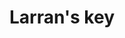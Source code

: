 ---
layout: item
title: Larran's key
item-id: 23490
datatable: true
id: 23490
name: "Larran's key"
members: true
lowalch: 36
highalch: 54
examine: "Opens Larran's chests in the Wilderness."
monsters:
  - id: 26
    name: "Zombie"
    members: false
    combat_level: 13
    wiki_url: "https://oldschool.runescape.wiki/w/Zombie#Level_13"
    drops:
      - quantity: "1"
        rarity: 0.0006912283127116888
        drop_requirements: "krystilia-task-only"
  - id: 42
    name: "Zombie"
    members: false
    combat_level: 18
    wiki_url: "https://oldschool.runescape.wiki/w/Zombie#Level_18"
    drops:
      - quantity: "1"
        rarity: 0.0007979572294924993
        drop_requirements: "krystilia-task-only"
  - id: 49
    name: "Zombie"
    members: false
    combat_level: 24
    wiki_url: "https://oldschool.runescape.wiki/w/Zombie#Level_24"
    drops:
      - quantity: "1"
        rarity: 0.0009607993850883934
        drop_requirements: "krystilia-task-only"
  - id: 70
    name: "Skeleton"
    members: false
    combat_level: 22
    wiki_url: "https://oldschool.runescape.wiki/w/Skeleton#Level_22"
    drops:
      - quantity: "1"
        rarity: 0.0009015506671474938
        drop_requirements: "krystilia-task-only"
  - id: 74
    name: "Skeleton"
    members: false
    combat_level: 21
    wiki_url: "https://oldschool.runescape.wiki/w/Skeleton#Level_21"
    drops:
      - quantity: "1"
        rarity: 0.0008738967054094206
        drop_requirements: "krystilia-task-only"
  - id: 77
    name: "Skeleton"
    members: false
    combat_level: 25
    wiki_url: "https://oldschool.runescape.wiki/w/Skeleton#Level_25"
    drops:
      - quantity: "1"
        rarity: 0.0009925558312655087
        drop_requirements: "krystilia-task-only"
  - id: 82
    name: "Skeleton"
    members: false
    combat_level: 45
    wiki_url: "https://oldschool.runescape.wiki/w/Skeleton#Level_45"
    drops:
      - quantity: "1"
        rarity: 0.0021390374331550803
        drop_requirements: "krystilia-task-only"
  - id: 104
    name: "Hellhound"
    members: true
    combat_level: 122
    wiki_url: "https://oldschool.runescape.wiki/w/Hellhound#Level_122"
    drops:
      - quantity: "1"
        rarity: 0.01098901098901099
        drop_requirements: "krystilia-task-only"
  - id: 240
    name: "Black demon"
    members: true
    combat_level: 172
    wiki_url: "https://oldschool.runescape.wiki/w/Black_demon#Level_172"
    drops:
      - quantity: "1"
        rarity: 0.012195121951219513
        drop_requirements: "krystilia-task-only"
  - id: 252
    name: "Black dragon"
    members: true
    combat_level: 227
    wiki_url: "https://oldschool.runescape.wiki/w/Black_dragon#Level_227"
    drops:
      - quantity: "1"
        rarity: 0.013888888888888888
        drop_requirements: "krystilia-task-only"
  - id: 260
    name: "Green dragon"
    members: true
    combat_level: 79
    wiki_url: "https://oldschool.runescape.wiki/w/Green_dragon#Level_79"
    drops:
      - quantity: "1"
        rarity: 0.009970089730807577
        drop_requirements: "krystilia-task-only"
  - id: 301
    name: "Black Heather"
    members: false
    combat_level: 34
    wiki_url: "https://oldschool.runescape.wiki/w/Black_Heather"
    drops:
      - quantity: "1"
        rarity: 0.0013609145345672292
        drop_requirements: "krystilia-task-only"
  - id: 302
    name: "Donny the lad"
    members: false
    combat_level: 34
    wiki_url: "https://oldschool.runescape.wiki/w/Donny_the_lad"
    drops:
      - quantity: "1"
        rarity: 0.0013609145345672292
        drop_requirements: "krystilia-task-only"
  - id: 303
    name: "Speedy Keith"
    members: false
    combat_level: 34
    wiki_url: "https://oldschool.runescape.wiki/w/Speedy_Keith"
    drops:
      - quantity: "1"
        rarity: 0.0013609145345672292
        drop_requirements: "krystilia-task-only"
  - id: 484
    name: "Bloodveld"
    members: true
    combat_level: 76
    wiki_url: "https://oldschool.runescape.wiki/w/Bloodveld#Standard"
    drops:
      - quantity: "1"
        rarity: 0.009541984732824428
        drop_requirements: "krystilia-task-only"
  - id: 516
    name: "Black Knight"
    members: false
    combat_level: 33
    wiki_url: "https://oldschool.runescape.wiki/w/Black_Knight"
    drops:
      - quantity: "1"
        rarity: 0.001311131506490101
        drop_requirements: "krystilia-task-only"
  - id: 520
    name: "Chaos druid"
    members: true
    combat_level: 13
    wiki_url: "https://oldschool.runescape.wiki/w/Chaos_druid"
    drops:
      - quantity: "1"
        rarity: 0.0006912283127116888
        drop_requirements: "krystilia-task-only"
  - id: 521
    name: "Pirate"
    members: true
    combat_level: 23
    wiki_url: "https://oldschool.runescape.wiki/w/Pirate#Pirate's_Cove"
    drops:
      - quantity: "1"
        rarity: 0.0009304922303898764
        drop_requirements: "krystilia-task-only"
  - id: 523
    name: "Pirate"
    members: false
    combat_level: 26
    wiki_url: "https://oldschool.runescape.wiki/w/Pirate#Asgarnian_Ice_Dungeon"
    drops:
      - quantity: "1"
        rarity: 0.0010258514567090685
        drop_requirements: "krystilia-task-only"
  - id: 526
    name: "Rogue"
    members: true
    combat_level: 15
    wiki_url: "https://oldschool.runescape.wiki/w/Rogue#Level_15"
    drops:
      - quantity: "1"
        rarity: 0.0007312614259597807
        drop_requirements: "krystilia-task-only"
  - id: 531
    name: "Dark warrior"
    members: false
    combat_level: 8
    wiki_url: "https://oldschool.runescape.wiki/w/Dark_warrior#Level_8"
    drops:
      - quantity: "1"
        rarity: 0.0006041565973900436
        drop_requirements: "krystilia-task-only"
  - id: 1026
    name: "Bandit"
    members: false
    combat_level: 22
    wiki_url: "https://oldschool.runescape.wiki/w/Bandit#Level_22"
    drops:
      - quantity: "1"
        rarity: 0.0009015506671474938
        drop_requirements: "krystilia-task-only"
  - id: 1027
    name: "Guard Bandit"
    members: false
    combat_level: 22
    wiki_url: "https://oldschool.runescape.wiki/w/Guard_Bandit"
    drops:
      - quantity: "1"
        rarity: 0.0009015506671474938
        drop_requirements: "krystilia-task-only"
  - id: 2005
    name: "Lesser demon"
    members: false
    combat_level: 82
    wiki_url: "https://oldschool.runescape.wiki/w/Lesser_demon#Level_82"
    drops:
      - quantity: "1"
        rarity: 0.01020408163265306
        drop_requirements: "krystilia-task-only"
  - id: 2025
    name: "Greater demon"
    members: false
    combat_level: 92
    wiki_url: "https://oldschool.runescape.wiki/w/Greater_demon#Level_92"
    drops:
      - quantity: "1"
        rarity: 0.010416666666666666
        drop_requirements: "krystilia-task-only"
  - id: 2054
    name: "Chaos Elemental"
    members: true
    combat_level: 305
    wiki_url: "https://oldschool.runescape.wiki/w/Chaos_Elemental"
    drops:
      - quantity: "1"
        rarity: 0.017241379310344827
        drop_requirements: "krystilia-task-only"
  - id: 2075
    name: "Fire giant"
    members: true
    combat_level: 86
    wiki_url: "https://oldschool.runescape.wiki/w/Fire_giant#Level_86"
    drops:
      - quantity: "1"
        rarity: 0.01020408163265306
        drop_requirements: "krystilia-task-only"
  - id: 2085
    name: "Ice giant"
    members: false
    combat_level: 53
    wiki_url: "https://oldschool.runescape.wiki/w/Ice_giant#Level_53"
    drops:
      - quantity: "1"
        rarity: 0.003137747097583935
        drop_requirements: "krystilia-task-only"
  - id: 2090
    name: "Moss giant"
    members: false
    combat_level: 42
    wiki_url: "https://oldschool.runescape.wiki/w/Moss_giant#Level_42"
    drops:
      - quantity: "1"
        rarity: 0.001875468867216804
        drop_requirements: "krystilia-task-only"
  - id: 2098
    name: "Hill Giant"
    members: false
    combat_level: 28
    wiki_url: "https://oldschool.runescape.wiki/w/Hill_Giant#1"
    drops:
      - quantity: "1"
        rarity: 0.0010974539069359087
        drop_requirements: "krystilia-task-only"
  - id: 2210
    name: "Spiritual warrior"
    members: true
    combat_level: 125
    wiki_url: "https://oldschool.runescape.wiki/w/Spiritual_warrior#Saradomin"
    drops:
      - quantity: "1"
        rarity: 0.008888888888888889
        drop_requirements: "krystilia-task-only"
  - id: 2211
    name: "Spiritual ranger"
    members: true
    combat_level: 122
    wiki_url: "https://oldschool.runescape.wiki/w/Spiritual_ranger#Saradomin"
    drops:
      - quantity: "1"
        rarity: 0.008791208791208791
        drop_requirements: "krystilia-task-only"
  - id: 2212
    name: "Spiritual mage"
    members: true
    combat_level: 120
    wiki_url: "https://oldschool.runescape.wiki/w/Spiritual_mage#Saradomin"
    drops:
      - quantity: "1"
        rarity: 0.008791208791208791
        drop_requirements: "krystilia-task-only"
  - id: 2242
    name: "Spiritual ranger"
    members: true
    combat_level: 115
    wiki_url: "https://oldschool.runescape.wiki/w/Spiritual_ranger#Bandos"
    drops:
      - quantity: "1"
        rarity: 0.008695652173913044
        drop_requirements: "krystilia-task-only"
  - id: 2243
    name: "Spiritual warrior"
    members: true
    combat_level: 134
    wiki_url: "https://oldschool.runescape.wiki/w/Spiritual_warrior#Bandos"
    drops:
      - quantity: "1"
        rarity: 0.008988764044943821
        drop_requirements: "krystilia-task-only"
  - id: 2244
    name: "Spiritual mage"
    members: true
    combat_level: 121
    wiki_url: "https://oldschool.runescape.wiki/w/Spiritual_mage#Bandos"
    drops:
      - quantity: "1"
        rarity: 0.008791208791208791
        drop_requirements: "krystilia-task-only"
  - id: 2477
    name: "Giant spider"
    members: false
    combat_level: 50
    wiki_url: "https://oldschool.runescape.wiki/w/Giant_spider#Level_50"
    drops:
      - quantity: "1"
        rarity: 0.002702702702702703
        drop_requirements: "krystilia-task-only"
  - id: 2478
    name: "Spider"
    members: false
    combat_level: 24
    wiki_url: "https://oldschool.runescape.wiki/w/Spider#Stronghold_of_Security"
    drops:
      - quantity: "1"
        rarity: 0.0009607993850883934
        drop_requirements: "krystilia-task-only"
  - id: 2479
    name: "Scorpion"
    members: false
    combat_level: 59
    wiki_url: "https://oldschool.runescape.wiki/w/Scorpion#Level_59"
    drops:
      - quantity: "1"
        rarity: 0.004304778303917348
        drop_requirements: "krystilia-task-only"
  - id: 2480
    name: "Scorpion"
    members: false
    combat_level: 37
    wiki_url: "https://oldschool.runescape.wiki/w/Scorpion#Level_37"
    drops:
      - quantity: "1"
        rarity: 0.001527417137620284
        drop_requirements: "krystilia-task-only"
  - id: 2501
    name: "Zombie"
    members: false
    combat_level: 30
    wiki_url: "https://oldschool.runescape.wiki/w/Zombie#Level_30"
    drops:
      - quantity: "1"
        rarity: 0.001176470588235294
        drop_requirements: "krystilia-task-only"
  - id: 2504
    name: "Zombie"
    members: false
    combat_level: 44
    wiki_url: "https://oldschool.runescape.wiki/w/Zombie#Level_44"
    drops:
      - quantity: "1"
        rarity: 0.0020458265139116204
        drop_requirements: "krystilia-task-only"
  - id: 2507
    name: "Zombie"
    members: false
    combat_level: 53
    wiki_url: "https://oldschool.runescape.wiki/w/Zombie#Level_53"
    drops:
      - quantity: "1"
        rarity: 0.003137747097583935
        drop_requirements: "krystilia-task-only"
  - id: 2514
    name: "Ankou"
    members: false
    combat_level: 75
    wiki_url: "https://oldschool.runescape.wiki/w/Ankou#Level_75"
    drops:
      - quantity: "1"
        rarity: 0.009302325581395349
        drop_requirements: "krystilia-task-only"
  - id: 2515
    name: "Ankou"
    members: false
    combat_level: 82
    wiki_url: "https://oldschool.runescape.wiki/w/Ankou#Level_82"
    drops:
      - quantity: "1"
        rarity: 0.01020408163265306
        drop_requirements: "krystilia-task-only"
  - id: 2516
    name: "Ankou"
    members: false
    combat_level: 86
    wiki_url: "https://oldschool.runescape.wiki/w/Ankou#Level_86"
    drops:
      - quantity: "1"
        rarity: 0.01020408163265306
        drop_requirements: "krystilia-task-only"
  - id: 2520
    name: "Skeleton"
    members: false
    combat_level: 68
    wiki_url: "https://oldschool.runescape.wiki/w/Skeleton#Level_68"
    drops:
      - quantity: "1"
        rarity: 0.006983240223463688
        drop_requirements: "krystilia-task-only"
  - id: 2521
    name: "Skeleton"
    members: false
    combat_level: 60
    wiki_url: "https://oldschool.runescape.wiki/w/Skeleton#Level_60"
    drops:
      - quantity: "1"
        rarity: 0.004545454545454545
        drop_requirements: "krystilia-task-only"
  - id: 2524
    name: "Skeleton"
    members: false
    combat_level: 85
    wiki_url: "https://oldschool.runescape.wiki/w/Skeleton#Level_85"
    drops:
      - quantity: "1"
        rarity: 0.01020408163265306
        drop_requirements: "krystilia-task-only"
  - id: 2838
    name: "Grizzly bear"
    members: false
    combat_level: 21
    wiki_url: "https://oldschool.runescape.wiki/w/Grizzly_bear#Level_21"
    drops:
      - quantity: "1"
        rarity: 0.0008738967054094206
        drop_requirements: "krystilia-task-only"
  - id: 2839
    name: "Black bear"
    members: false
    combat_level: 19
    wiki_url: "https://oldschool.runescape.wiki/w/Black_bear"
    drops:
      - quantity: "1"
        rarity: 0.0008221655841486476
        drop_requirements: "krystilia-task-only"
  - id: 2840
    name: "Earth warrior"
    members: true
    combat_level: 51
    wiki_url: "https://oldschool.runescape.wiki/w/Earth_warrior"
    drops:
      - quantity: "1"
        rarity: 0.0028384899233607724
        drop_requirements: "krystilia-task-only"
  - id: 2841
    name: "Ice warrior"
    members: false
    combat_level: 57
    wiki_url: "https://oldschool.runescape.wiki/w/Ice_warrior"
    drops:
      - quantity: "1"
        rarity: 0.003865481252415926
        drop_requirements: "krystilia-task-only"
  - id: 2844
    name: "Magic axe"
    members: true
    combat_level: 42
    wiki_url: "https://oldschool.runescape.wiki/w/Magic_axe"
    drops:
      - quantity: "1"
        rarity: 0.001875468867216804
        drop_requirements: "krystilia-task-only"
  - id: 3016
    name: "Shadow spider"
    members: true
    combat_level: 52
    wiki_url: "https://oldschool.runescape.wiki/w/Shadow_spider"
    drops:
      - quantity: "1"
        rarity: 0.0029832935560859183
        drop_requirements: "krystilia-task-only"
  - id: 3017
    name: "Giant spider"
    members: false
    combat_level: 2
    wiki_url: "https://oldschool.runescape.wiki/w/Giant_spider#Level_2"
    drops:
      - quantity: "1"
        rarity: 0.0005194265530853938
        drop_requirements: "krystilia-task-only"
  - id: 3018
    name: "Giant spider"
    members: false
    combat_level: 27
    wiki_url: "https://oldschool.runescape.wiki/w/Giant_spider#Level_27"
    drops:
      - quantity: "1"
        rarity: 0.0010607828577490189
        drop_requirements: "krystilia-task-only"
  - id: 3019
    name: "Spider"
    members: false
    combat_level: 1
    wiki_url: "https://oldschool.runescape.wiki/w/Spider#Common"
    drops:
      - quantity: "1"
        rarity: 0.0005070222582771384
        drop_requirements: "krystilia-task-only"
  - id: 3021
    name: "Deadly red spider"
    members: false
    combat_level: 34
    wiki_url: "https://oldschool.runescape.wiki/w/Deadly_red_spider"
    drops:
      - quantity: "1"
        rarity: 0.0013609145345672292
        drop_requirements: "krystilia-task-only"
  - id: 3022
    name: "Ice spider"
    members: true
    combat_level: 61
    wiki_url: "https://oldschool.runescape.wiki/w/Ice_spider"
    drops:
      - quantity: "1"
        rarity: 0.004800768122899664
        drop_requirements: "krystilia-task-only"
  - id: 3023
    name: "Poison spider"
    members: true
    combat_level: 64
    wiki_url: "https://oldschool.runescape.wiki/w/Poison_spider#Level_64"
    drops:
      - quantity: "1"
        rarity: 0.005656108597285068
        drop_requirements: "krystilia-task-only"
  - id: 3024
    name: "Scorpion"
    members: false
    combat_level: 14
    wiki_url: "https://oldschool.runescape.wiki/w/Scorpion#Level_14"
    drops:
      - quantity: "1"
        rarity: 0.0007108330963889679
        drop_requirements: "krystilia-task-only"
  - id: 3027
    name: "King Scorpion"
    members: false
    combat_level: 32
    wiki_url: "https://oldschool.runescape.wiki/w/King_Scorpion"
    drops:
      - quantity: "1"
        rarity: 0.001263902932254803
        drop_requirements: "krystilia-task-only"
  - id: 3133
    name: "Hellhound"
    members: true
    combat_level: 127
    wiki_url: "https://oldschool.runescape.wiki/w/Hellhound#Level_127"
    drops:
      - quantity: "1"
        rarity: 0.011111111111111112
        drop_requirements: "krystilia-task-only"
  - id: 3138
    name: "Bloodveld"
    members: true
    combat_level: 81
    wiki_url: "https://oldschool.runescape.wiki/w/Bloodveld#God_Wars"
    drops:
      - quantity: "1"
        rarity: 0.010101010101010102
        drop_requirements: "krystilia-task-only"
  - id: 3159
    name: "Spiritual warrior"
    members: true
    combat_level: 115
    wiki_url: "https://oldschool.runescape.wiki/w/Spiritual_warrior#Zamorak"
    drops:
      - quantity: "1"
        rarity: 0.008695652173913044
        drop_requirements: "krystilia-task-only"
  - id: 3160
    name: "Spiritual ranger"
    members: true
    combat_level: 118
    wiki_url: "https://oldschool.runescape.wiki/w/Spiritual_ranger#Zamorak"
    drops:
      - quantity: "1"
        rarity: 0.008695652173913044
        drop_requirements: "krystilia-task-only"
  - id: 3166
    name: "Spiritual warrior"
    members: true
    combat_level: 123
    wiki_url: "https://oldschool.runescape.wiki/w/Spiritual_warrior#Armadyl"
    drops:
      - quantity: "1"
        rarity: 0.008791208791208791
        drop_requirements: "krystilia-task-only"
  - id: 3167
    name: "Spiritual ranger"
    members: true
    combat_level: 127
    wiki_url: "https://oldschool.runescape.wiki/w/Spiritual_ranger#Armadyl"
    drops:
      - quantity: "1"
        rarity: 0.008888888888888889
        drop_requirements: "krystilia-task-only"
  - id: 3168
    name: "Spiritual mage"
    members: true
    combat_level: 122
    wiki_url: "https://oldschool.runescape.wiki/w/Spiritual_mage#Armadyl"
    drops:
      - quantity: "1"
        rarity: 0.008791208791208791
        drop_requirements: "krystilia-task-only"
  - id: 3169
    name: "Aviansie"
    members: true
    combat_level: 69
    wiki_url: "https://oldschool.runescape.wiki/w/Aviansie#Level_69"
    drops:
      - quantity: "1"
        rarity: 0.007336757153338224
        drop_requirements: "krystilia-task-only"
  - id: 3170
    name: "Aviansie"
    members: true
    combat_level: 79
    wiki_url: "https://oldschool.runescape.wiki/w/Aviansie#Level_79_(1)"
    drops:
      - quantity: "1"
        rarity: 0.009970089730807577
        drop_requirements: "krystilia-task-only"
  - id: 3171
    name: "Aviansie"
    members: true
    combat_level: 84
    wiki_url: "https://oldschool.runescape.wiki/w/Aviansie#Level_84"
    drops:
      - quantity: "1"
        rarity: 0.01020408163265306
        drop_requirements: "krystilia-task-only"
  - id: 3172
    name: "Aviansie"
    members: true
    combat_level: 83
    wiki_url: "https://oldschool.runescape.wiki/w/Aviansie#Level_83"
    drops:
      - quantity: "1"
        rarity: 0.01020408163265306
        drop_requirements: "krystilia-task-only"
  - id: 3173
    name: "Aviansie"
    members: true
    combat_level: 92
    wiki_url: "https://oldschool.runescape.wiki/w/Aviansie#Level_92"
    drops:
      - quantity: "1"
        rarity: 0.010416666666666666
        drop_requirements: "krystilia-task-only"
  - id: 3174
    name: "Aviansie"
    members: true
    combat_level: 97
    wiki_url: "https://oldschool.runescape.wiki/w/Aviansie#Level_97_(1)"
    drops:
      - quantity: "1"
        rarity: 0.010416666666666666
        drop_requirements: "krystilia-task-only"
  - id: 3175
    name: "Aviansie"
    members: true
    combat_level: 137
    wiki_url: "https://oldschool.runescape.wiki/w/Aviansie#Level_137"
    drops:
      - quantity: "1"
        rarity: 0.011363636363636364
        drop_requirements: "krystilia-task-only"
  - id: 3176
    name: "Aviansie"
    members: true
    combat_level: 148
    wiki_url: "https://oldschool.runescape.wiki/w/Aviansie#Level_148"
    drops:
      - quantity: "1"
        rarity: 0.011627906976744186
        drop_requirements: "krystilia-task-only"
  - id: 3177
    name: "Aviansie"
    members: true
    combat_level: 71
    wiki_url: "https://oldschool.runescape.wiki/w/Aviansie#Level_71"
    drops:
      - quantity: "1"
        rarity: 0.008045052292839904
        drop_requirements: "krystilia-task-only"
  - id: 3178
    name: "Aviansie"
    members: true
    combat_level: 73
    wiki_url: "https://oldschool.runescape.wiki/w/Aviansie#Level_73"
    drops:
      - quantity: "1"
        rarity: 0.008718395815170008
        drop_requirements: "krystilia-task-only"
  - id: 3180
    name: "Aviansie"
    members: true
    combat_level: 89
    wiki_url: "https://oldschool.runescape.wiki/w/Aviansie#Level_89"
    drops:
      - quantity: "1"
        rarity: 0.010309278350515464
        drop_requirements: "krystilia-task-only"
  - id: 3181
    name: "Aviansie"
    members: true
    combat_level: 94
    wiki_url: "https://oldschool.runescape.wiki/w/Aviansie#Level_94"
    drops:
      - quantity: "1"
        rarity: 0.010416666666666666
        drop_requirements: "krystilia-task-only"
  - id: 3183
    name: "Aviansie"
    members: true
    combat_level: 131
    wiki_url: "https://oldschool.runescape.wiki/w/Aviansie#Level_131"
    drops:
      - quantity: "1"
        rarity: 0.011235955056179775
        drop_requirements: "krystilia-task-only"
  - id: 3423
    name: "Grizzly bear"
    members: true
    combat_level: 42
    wiki_url: "https://oldschool.runescape.wiki/w/Grizzly_bear#Level_42"
    drops:
      - quantity: "1"
        rarity: 0.001875468867216804
        drop_requirements: "krystilia-task-only"
  - id: 3851
    name: "Moss giant"
    members: true
    combat_level: 48
    wiki_url: "https://oldschool.runescape.wiki/w/Moss_giant#Level_48"
    drops:
      - quantity: "1"
        rarity: 0.002455795677799607
        drop_requirements: "krystilia-task-only"
  - id: 4043
    name: "Pirate"
    members: true
    combat_level: 57
    wiki_url: "https://oldschool.runescape.wiki/w/Pirate#Cabin_Fever"
    drops:
      - quantity: "1"
        rarity: 0.003865481252415926
        drop_requirements: "krystilia-task-only"
  - id: 5242
    name: "Scorpion"
    members: true
    combat_level: 38
    wiki_url: "https://oldschool.runescape.wiki/w/Scorpion#Level_38"
    drops:
      - quantity: "1"
        rarity: 0.001589319771137953
        drop_requirements: "krystilia-task-only"
  - id: 6295
    name: "Black demon (hard)"
    members: true
    combat_level: 292
    wiki_url: "https://oldschool.runescape.wiki/w/Black_demon#Hard"
    drops:
      - quantity: "1"
        rarity: 0.016666666666666666
        drop_requirements: "krystilia-task-only"
  - id: 6503
    name: "Callisto"
    members: true
    combat_level: 470
    wiki_url: "https://oldschool.runescape.wiki/w/Callisto"
    drops:
      - quantity: "1"
        rarity: 0.02
        drop_requirements: "krystilia-task-only"
  - id: 6504
    name: "Venenatis"
    members: true
    combat_level: 464
    wiki_url: "https://oldschool.runescape.wiki/w/Venenatis"
    drops:
      - quantity: "1"
        rarity: 0.02
        drop_requirements: "krystilia-task-only"
  - id: 6593
    name: "Lava dragon"
    members: true
    combat_level: 252
    wiki_url: "https://oldschool.runescape.wiki/w/Lava_dragon"
    drops:
      - quantity: "1"
        rarity: 0.014925373134328358
        drop_requirements: "krystilia-task-only"
  - id: 6603
    name: "Rogue"
    members: true
    combat_level: 135
    wiki_url: "https://oldschool.runescape.wiki/w/Rogue#Level_135"
    drops:
      - quantity: "1"
        rarity: 0.011235955056179775
        drop_requirements: "krystilia-task-only"
  - id: 6604
    name: "Mammoth"
    members: true
    combat_level: 80
    wiki_url: "https://oldschool.runescape.wiki/w/Mammoth"
    drops:
      - quantity: "1"
        rarity: 0.01
        drop_requirements: "krystilia-task-only"
  - id: 6605
    name: "Bandit"
    members: true
    combat_level: 130
    wiki_url: "https://oldschool.runescape.wiki/w/Bandit#Level_130"
    drops:
      - quantity: "1"
        rarity: 0.011111111111111112
        drop_requirements: "krystilia-task-only"
  - id: 6606
    name: "Dark warrior"
    members: true
    combat_level: 145
    wiki_url: "https://oldschool.runescape.wiki/w/Dark_warrior#Level_145"
    drops:
      - quantity: "1"
        rarity: 0.011494252873563218
        drop_requirements: "krystilia-task-only"
  - id: 6607
    name: "Elder Chaos druid"
    members: true
    combat_level: 129
    wiki_url: "https://oldschool.runescape.wiki/w/Elder_Chaos_druid"
    drops:
      - quantity: "1"
        rarity: 0.011111111111111112
        drop_requirements: "krystilia-task-only"
  - id: 6611
    name: "Vet'ion"
    members: true
    combat_level: 454
    wiki_url: "https://oldschool.runescape.wiki/w/Vet'ion#Normal"
    drops:
      - quantity: "1"
        rarity: 0.02
        drop_requirements: "krystilia-task-only"
  - id: 6612
    name: "Vet'ion Reborn"
    members: true
    combat_level: 454
    wiki_url: "https://oldschool.runescape.wiki/w/Vet'ion#Reborn"
    drops:
      - quantity: "1"
        rarity: 0.02
        drop_requirements: "krystilia-task-only"
  - id: 6613
    name: "Skeleton Hellhound"
    members: true
    combat_level: 214
    wiki_url: "https://oldschool.runescape.wiki/w/Skeleton_Hellhound_(Vet'ion)"
    drops:
      - quantity: "1"
        rarity: 0.013513513513513514
        drop_requirements: "krystilia-task-only"
  - id: 6614
    name: "Greater Skeleton Hellhound"
    members: true
    combat_level: 281
    wiki_url: "https://oldschool.runescape.wiki/w/Greater_Skeleton_Hellhound"
    drops:
      - quantity: "1"
        rarity: 0.016129032258064516
        drop_requirements: "krystilia-task-only"
  - id: 6615
    name: "Scorpia"
    members: true
    combat_level: 225
    wiki_url: "https://oldschool.runescape.wiki/w/Scorpia"
    drops:
      - quantity: "1"
        rarity: 0.013888888888888888
        drop_requirements: "krystilia-task-only"
  - id: 6616
    name: "Scorpia's offspring"
    members: true
    combat_level: 15
    wiki_url: "https://oldschool.runescape.wiki/w/Scorpia's_offspring_(monster)"
    drops:
      - quantity: "1"
        rarity: 0.0007312614259597807
        drop_requirements: "krystilia-task-only"
  - id: 6617
    name: "Scorpia's guardian"
    members: true
    combat_level: 47
    wiki_url: "https://oldschool.runescape.wiki/w/Scorpia's_guardian"
    drops:
      - quantity: "1"
        rarity: 0.002343566908835247
        drop_requirements: "krystilia-task-only"
  - id: 6618
    name: "Crazy archaeologist"
    members: true
    combat_level: 204
    wiki_url: "https://oldschool.runescape.wiki/w/Crazy_archaeologist"
    drops:
      - quantity: "1"
        rarity: 0.013157894736842105
        drop_requirements: "krystilia-task-only"
  - id: 6619
    name: "Chaos Fanatic"
    members: true
    combat_level: 202
    wiki_url: "https://oldschool.runescape.wiki/w/Chaos_Fanatic"
    drops:
      - quantity: "1"
        rarity: 0.013157894736842105
        drop_requirements: "krystilia-task-only"
  - id: 7242
    name: "Black demon"
    members: true
    combat_level: 184
    wiki_url: "https://oldschool.runescape.wiki/w/Black_demon#Level_184"
    drops:
      - quantity: "1"
        rarity: 0.0125
        drop_requirements: "krystilia-task-only"
  - id: 7243
    name: "Black demon"
    members: true
    combat_level: 178
    wiki_url: "https://oldschool.runescape.wiki/w/Black_demon#Level_178"
    drops:
      - quantity: "1"
        rarity: 0.012345679012345678
        drop_requirements: "krystilia-task-only"
  - id: 7244
    name: "Greater demon"
    members: true
    combat_level: 101
    wiki_url: "https://oldschool.runescape.wiki/w/Greater_demon#Level_101"
    drops:
      - quantity: "1"
        rarity: 0.010526315789473684
        drop_requirements: "krystilia-task-only"
  - id: 7245
    name: "Greater demon"
    members: true
    combat_level: 100
    wiki_url: "https://oldschool.runescape.wiki/w/Greater_demon#Level_100"
    drops:
      - quantity: "1"
        rarity: 0.010526315789473684
        drop_requirements: "krystilia-task-only"
  - id: 7246
    name: "Greater demon"
    members: true
    combat_level: 113
    wiki_url: "https://oldschool.runescape.wiki/w/Greater_demon#Level_113"
    drops:
      - quantity: "1"
        rarity: 0.010752688172043012
        drop_requirements: "krystilia-task-only"
  - id: 7247
    name: "Lesser demon"
    members: true
    combat_level: 87
    wiki_url: "https://oldschool.runescape.wiki/w/Lesser_demon#Level_87"
    drops:
      - quantity: "1"
        rarity: 0.010309278350515464
        drop_requirements: "krystilia-task-only"
  - id: 7248
    name: "Lesser demon"
    members: true
    combat_level: 94
    wiki_url: "https://oldschool.runescape.wiki/w/Lesser_demon#Level_94"
    drops:
      - quantity: "1"
        rarity: 0.010416666666666666
        drop_requirements: "krystilia-task-only"
  - id: 7251
    name: "Fire giant"
    members: true
    combat_level: 109
    wiki_url: "https://oldschool.runescape.wiki/w/Fire_giant#Level_109"
    drops:
      - quantity: "1"
        rarity: 0.010752688172043012
        drop_requirements: "krystilia-task-only"
  - id: 7252
    name: "Fire giant"
    members: true
    combat_level: 104
    wiki_url: "https://oldschool.runescape.wiki/w/Fire_giant#Level_104"
    drops:
      - quantity: "1"
        rarity: 0.010638297872340425
        drop_requirements: "krystilia-task-only"
  - id: 7257
    name: "Ankou"
    members: false
    combat_level: 95
    wiki_url: "https://oldschool.runescape.wiki/w/Ankou#Level_95"
    drops:
      - quantity: "1"
        rarity: 0.010416666666666666
        drop_requirements: "krystilia-task-only"
  - id: 7860
    name: "Porazdir"
    members: true
    combat_level: 235
    wiki_url: "https://oldschool.runescape.wiki/w/Porazdir"
    drops:
      - quantity: "1"
        rarity: 0.014285714285714285
        drop_requirements: "krystilia-task-only"
  - id: 7861
    name: "Black dragon"
    members: true
    combat_level: 247
    wiki_url: "https://oldschool.runescape.wiki/w/Black_dragon#Level_247"
    drops:
      - quantity: "1"
        rarity: 0.014705882352941176
        drop_requirements: "krystilia-task-only"
  - id: 7864
    name: "Ankou"
    members: false
    combat_level: 98
    wiki_url: "https://oldschool.runescape.wiki/w/Ankou#Level_98"
    drops:
      - quantity: "1"
        rarity: 0.010526315789473684
        drop_requirements: "krystilia-task-only"
  - id: 7868
    name: "Green dragon"
    members: true
    combat_level: 88
    wiki_url: "https://oldschool.runescape.wiki/w/Green_dragon#Level_88"
    drops:
      - quantity: "1"
        rarity: 0.010309278350515464
        drop_requirements: "krystilia-task-only"
  - id: 7871
    name: "Greater demon"
    members: true
    combat_level: 104
    wiki_url: "https://oldschool.runescape.wiki/w/Greater_demon#Level_104"
    drops:
      - quantity: "1"
        rarity: 0.010638297872340425
        drop_requirements: "krystilia-task-only"
  - id: 7874
    name: "Black demon"
    members: true
    combat_level: 188
    wiki_url: "https://oldschool.runescape.wiki/w/Black_demon#Level_188"
    drops:
      - quantity: "1"
        rarity: 0.012658227848101266
        drop_requirements: "krystilia-task-only"
  - id: 7877
    name: "Hellhound"
    members: true
    combat_level: 136
    wiki_url: "https://oldschool.runescape.wiki/w/Hellhound#Level_136"
    drops:
      - quantity: "1"
        rarity: 0.011363636363636364
        drop_requirements: "krystilia-task-only"
  - id: 7878
    name: "Ice giant"
    members: true
    combat_level: 67
    wiki_url: "https://oldschool.runescape.wiki/w/Ice_giant#Level_67"
    drops:
      - quantity: "1"
        rarity: 0.006635700066357001
        drop_requirements: "krystilia-task-only"
  - id: 7881
    name: "Revenant imp"
    members: true
    combat_level: 7
    wiki_url: "https://oldschool.runescape.wiki/w/Revenant_imp"
    drops:
      - quantity: "1"
        rarity: 0.0005886854653558604
        drop_requirements: "krystilia-task-only"
  - id: 7931
    name: "Revenant goblin"
    members: true
    combat_level: 15
    wiki_url: "https://oldschool.runescape.wiki/w/Revenant_goblin"
    drops:
      - quantity: "1"
        rarity: 0.0007312614259597807
        drop_requirements: "krystilia-task-only"
  - id: 7932
    name: "Revenant pyrefiend"
    members: true
    combat_level: 52
    wiki_url: "https://oldschool.runescape.wiki/w/Revenant_pyrefiend"
    drops:
      - quantity: "1"
        rarity: 0.0029832935560859183
        drop_requirements: "krystilia-task-only"
  - id: 7933
    name: "Revenant hobgoblin"
    members: true
    combat_level: 60
    wiki_url: "https://oldschool.runescape.wiki/w/Revenant_hobgoblin"
    drops:
      - quantity: "1"
        rarity: 0.004545454545454545
        drop_requirements: "krystilia-task-only"
  - id: 7934
    name: "Revenant cyclops"
    members: true
    combat_level: 82
    wiki_url: "https://oldschool.runescape.wiki/w/Revenant_cyclops"
    drops:
      - quantity: "1"
        rarity: 0.01020408163265306
        drop_requirements: "krystilia-task-only"
  - id: 7935
    name: "Revenant hellhound"
    members: true
    combat_level: 90
    wiki_url: "https://oldschool.runescape.wiki/w/Revenant_hellhound"
    drops:
      - quantity: "1"
        rarity: 0.010309278350515464
        drop_requirements: "krystilia-task-only"
  - id: 7936
    name: "Revenant demon"
    members: true
    combat_level: 98
    wiki_url: "https://oldschool.runescape.wiki/w/Revenant_demon"
    drops:
      - quantity: "1"
        rarity: 0.010526315789473684
        drop_requirements: "krystilia-task-only"
  - id: 7937
    name: "Revenant ork"
    members: true
    combat_level: 105
    wiki_url: "https://oldschool.runescape.wiki/w/Revenant_ork"
    drops:
      - quantity: "1"
        rarity: 0.010638297872340425
        drop_requirements: "krystilia-task-only"
  - id: 7938
    name: "Revenant dark beast"
    members: true
    combat_level: 120
    wiki_url: "https://oldschool.runescape.wiki/w/Revenant_dark_beast"
    drops:
      - quantity: "1"
        rarity: 0.01098901098901099
        drop_requirements: "krystilia-task-only"
  - id: 7939
    name: "Revenant knight"
    members: true
    combat_level: 126
    wiki_url: "https://oldschool.runescape.wiki/w/Revenant_knight"
    drops:
      - quantity: "1"
        rarity: 0.011111111111111112
        drop_requirements: "krystilia-task-only"
  - id: 7940
    name: "Revenant dragon"
    members: true
    combat_level: 135
    wiki_url: "https://oldschool.runescape.wiki/w/Revenant_dragon"
    drops:
      - quantity: "1"
        rarity: 0.011235955056179775
        drop_requirements: "krystilia-task-only"
  - id: 8736
    name: "Moss Giant"
    members: true
    combat_level: 84
    wiki_url: "https://oldschool.runescape.wiki/w/Moss_giant#Level_84"
    drops:
      - quantity: "1"
        rarity: 0.01020408163265306
        drop_requirements: "krystilia-task-only"
---